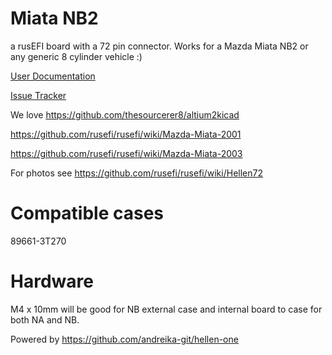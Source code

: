 # Miata NB2

a rusEFI board with a 72 pin connector. Works for a Mazda Miata NB2 or any generic 8 cylinder vehicle :)

[User Documentation](https://github.com/rusefi/rusefi/wiki/Hellen72)

[Issue Tracker](https://github.com/rusefi/hellen-NB2-issues)

We love https://github.com/thesourcerer8/altium2kicad

https://github.com/rusefi/rusefi/wiki/Mazda-Miata-2001

https://github.com/rusefi/rusefi/wiki/Mazda-Miata-2003

For photos see https://github.com/rusefi/rusefi/wiki/Hellen72


# Compatible cases

89661-3T270

# Hardware

M4 x 10mm will be good for NB external case and internal board to case for both NA and NB.


Powered by https://github.com/andreika-git/hellen-one
